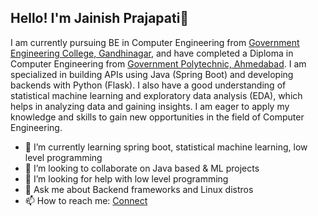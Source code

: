 ## Hello! I'm Jainish Prajapati👋

I am currently pursuing BE in Computer Engineering from [Government Engineering College, Gandhinagar](http://gecg28.ac.in), and have completed a Diploma in Computer Engineering from [Government Polytechnic, Ahmedabad](http://gpahmedabad.ac.in). I am specialized in building APIs using Java (Spring Boot) and developing backends with Python (Flask). I also have a good understanding of statistical machine learning and exploratory data analysis (EDA), which helps in analyzing data and gaining insights. I am eager to apply my knowledge and skills to gain new opportunities in the field of Computer Engineering.


- 🌱 I’m currently learning spring boot, statistical machine learning, low level programming
- 👯 I’m looking to collaborate on Java based & ML projects
- 🤔 I’m looking for help with low level programming
- 💬 Ask me about Backend frameworks and Linux distros
- 📫 How to reach me: [Connect](https://jainish-prajapati.me/connect/)
